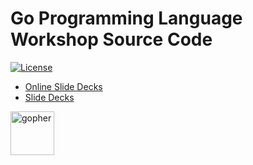 # Go Programming Language Workshop Source Code

[![License](https://img.shields.io/github/license/rfinochi/golang-workshop-src?style=plastic)](https://opensource.org/licenses/mit-license.php)

* [Online Slide Decks](https://decks.golang-workshop.io)
* [Slide Decks](https://github.com/rfinochi/golang-workshop-decks/tree/master/content)

<img src="https://blog.golang.org/gopher/gopher.png" alt="gopher" width="70"/>